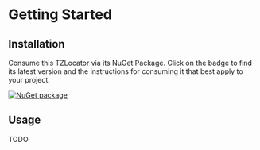 # Getting Started

## Installation

Consume this TZLocator via its NuGet Package.
Click on the badge to find its latest version and the instructions for consuming it that best apply to your project.

[![NuGet package](https://img.shields.io/nuget/v/TZLocator.svg)](https://nuget.org/packages/TZLocator)

## Usage

TODO
